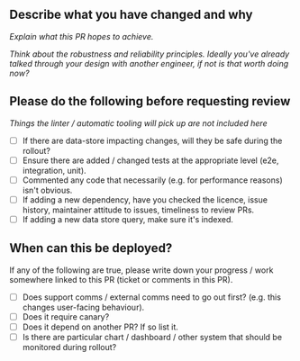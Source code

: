 ## Describe what you have changed and why

*Explain what this PR hopes to achieve.*

*Think about the robustness and reliability principles. Ideally you've already talked through your design with another engineer, if not is that worth doing now?*

## Please do the following before requesting review

*Things the linter / automatic tooling will pick up are not included here*

- [ ] If there are data-store impacting changes, will they be safe during the rollout?
- [ ] Ensure there are added / changed tests at the appropriate level (e2e, integration, unit).
- [ ] Commented any code that necessarily (e.g. for performance reasons) isn't obvious.
- [ ] If adding a new dependency, have you checked the licence, issue history, maintainer attitude to issues, timeliness to review PRs.
- [ ] If adding a new data store query, make sure it's indexed.

## When can this be deployed?

If any of the following are true, please write down your progress / work somewhere linked to this PR (ticket or comments in this PR).

- [ ] Does support comms / external comms need to go out first? (e.g. this changes user-facing behaviour).
- [ ] Does it require canary?
- [ ] Does it depend on another PR? If so list it.
- [ ] Is there are particular chart / dashboard / other system that should be monitored during rollout?
